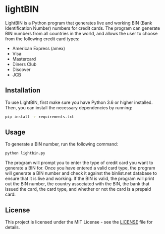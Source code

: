# lightBIN
LightBIN is a Python program that generates live and working BIN (Bank Identification Number) numbers for credit cards. The program can generate BIN numbers from all countries in the world, and allows the user to choose from the following credit card types:
- American Express (amex)
- Visa
- Mastercard
- Diners Club
- Discover
- JCB

## Installation
To use LightBIN, first make sure you have Python 3.6 or higher installed. Then, you can install the necessary dependencies by running:
```bash
pip install -r requirements.txt
```

## Usage
To generate a BIN number, run the following command:
```python
python lightbin.py
```

The program will prompt you to enter the type of credit card you want to generate a BIN for. Once you have entered a valid card type, the program will generate a BIN number and check it against the binlist.net database to ensure that it is live and working. If the BIN is valid, the program will print out the BIN number, the country associated with the BIN, the bank that issued the card, the card type, and whether or not the card is a prepaid card.

## License
This project is licensed under the MIT License - see the [LICENSE](https://github.com/emenmousavi/lightBIN/blob/main/LICENSE) file for details.
